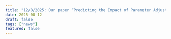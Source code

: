 ```yaml
---
title: "12/8/2025: Our paper “Predicting the Impact of Parameter Adjustments on Cellular Networks” is accepted by IEEE ISSRE (CCF B)"
date: 2025-08-12
draft: false
tags: ["news"]
featured: false
---
```


